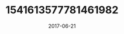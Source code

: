 ---
title: "1541613577781461982"
image: "2017-06-21 07.38.01 1541613577781461982_46248401"
date: "2017-06-21"
type: "photo"
---